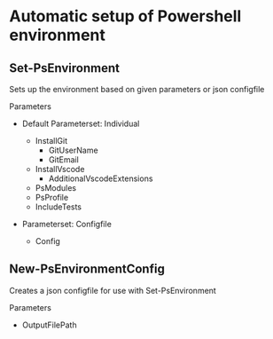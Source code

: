 # Automatic setup of Powershell environment

## Set-PsEnvironment
Sets up the environment based on given parameters or json configfile

Parameters
 * Default Parameterset: Individual
   * InstallGit
     * GitUserName
     * GitEmail
   * InstallVscode
     * AdditionalVscodeExtensions
   * PsModules
   * PsProfile
   * IncludeTests

  * Parameterset: Configfile
    * Config 

## New-PsEnvironmentConfig
Creates a json configfile for use with Set-PsEnvironment

Parameters
  * OutputFilePath